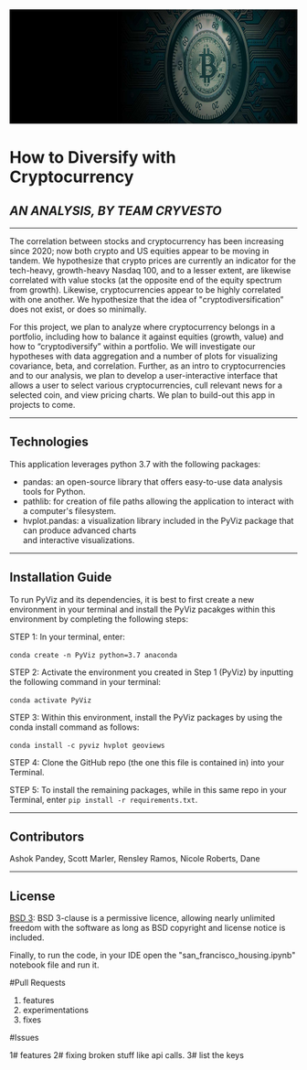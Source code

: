 <img src= "Images/btc.png" width="930" height="200">

# How to Diversify with Cryptocurrency
## *AN ANALYSIS, BY TEAM CRYVESTO*

---

The correlation between stocks and cryptocurrency has been increasing since 2020; now both crypto and US equities appear to be moving in tandem. We hypothesize that crypto prices are currently an indicator for the tech-heavy, growth-heavy Nasdaq 100, and to a lesser extent, are likewise correlated with value stocks (at the opposite end of the equity spectrum from growth). Likewise, cryptocurrencies appear to be highly correlated with one another. We hypothesize that the idea of "cryptodiversification” does not exist, or does so minimally.

For this project, we plan to analyze where cryptocurrency belongs in a portfolio, including how to balance it against equities (growth, value) and how to “cryptodiversify” within a portfolio. We will investigate our hypotheses with data aggregation and a number of plots for visualizing covariance, beta, and correlation. Further, as an intro to cryptocurrencies and to our analysis, we plan to develop a user-interactive interface that allows a user to select various cryptocurrencies, cull relevant news for a selected coin, and view pricing charts. We plan to build-out this app in projects to come. 

---
## Technologies

This application leverages python 3.7 with the following packages:

* pandas: an open-source library that offers easy-to-use data analysis tools for Python.
* pathlib: for creation of file paths allowing the application to interact with a computer's filesystem.
* hvplot.pandas: a visualization library included in the PyViz package that can produce advanced charts    
  and interactive visualizations. 

---
## Installation Guide

To run PyViz and its dependencies, it is best to first create a new environment in your terminal and install the PyViz pacakges within this environment by completing the following steps:

STEP 1: In your terminal, enter:

`conda create -n PyViz python=3.7 anaconda`

STEP 2: Activate the environment you created in Step 1 (PyViz) by inputting the following command in your terminal:

`conda activate PyViz`

STEP 3: Within this environment, install the PyViz packages by using the conda install command as follows:

`conda install -c pyviz hvplot geoviews`

STEP 4: Clone the GitHub repo (the one this file is contained in) into your Terminal. 

STEP 5: To install the remaining packages, while in this same repo in your Terminal, enter `pip install -r requirements.txt`.

---

## Contributors

Ashok Pandey, Scott Marler, Rensley Ramos, Nicole Roberts, Dane 

---

## License

[BSD 3](https://choosealicense.com/licenses/bsd-3-clause-clear/): BSD 3-clause is a permissive licence, allowing nearly unlimited freedom with the software as long as BSD copyright and license notice is included.

Finally, to run the code, in your IDE open the "san_francisco_housing.ipynb" notebook file and run it.



#Pull Requests 
1. features
2. experimentations
3. fixes




#Issues 

1# features
2# fixing broken stuff like api calls.
3# list the keys
